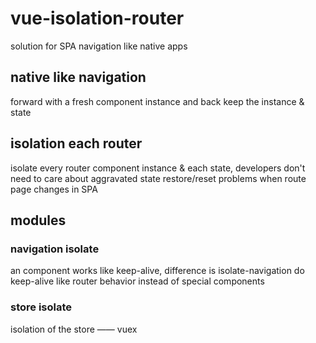 # vue-isolation-router
solution for SPA navigation like native apps

## native like navigation

forward with a fresh component instance and back keep the instance & state

## isolation each router

isolate every router component instance & each state, developers don't need to care about aggravated state restore/reset problems
when route page changes in SPA

## modules

### navigation isolate

an component works like keep-alive, difference is isolate-navigation do keep-alive like router behavior instead of special components

### store isolate

isolation of the store —— vuex

